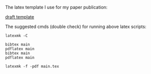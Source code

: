 The latex template I use for my paper publication:

[draft template](/attachment/main.tex)

The suggested cmds (double check) for running above latex scripts:

```
latexmk -C

bibtex main
pdflatex main
bibtex main
pdflatex main 

latexmk -f -pdf main.tex
```